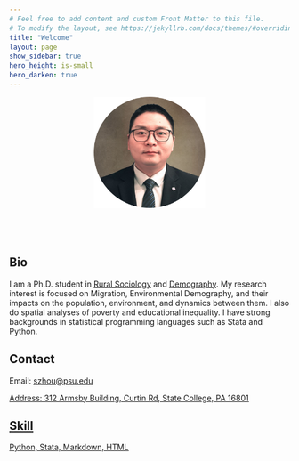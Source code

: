 ```yaml
---
# Feel free to add content and custom Front Matter to this file.
# To modify the layout, see https://jekyllrb.com/docs/themes/#overriding-theme-defaults
title: "Welcome"
layout: page
show_sidebar: true
hero_height: is-small
hero_darken: true
---
```


<!-- This is some comments on how to write markdown file -->
<!-- <br/>: break line and insert a new blink line -->
<!-- insert pic without align: <img src="images/favicon.png" width="200"> -->
<!-- insert pic with align: <div align = "center"><img src = "images/favicon.png" width = "200"/></div> -->

<div align = "center"><img src = "images/favicon.png" width = "200"/></div>

<br/>

<div align = "center">
  <a href="mailto:sxz217@psu.edu"><i class="fas fa-envelope big-icon" style="font-size:30px"></i></a>
    &ensp;
  <a href="https://twitter.com/ShuaiZhou312" target="_blank" rel="noopener"><i class="fab fa-twitter big-icon" style="font-size:30px"></i></a>
    &ensp;
  <a href="https://scholar.google.co.uk/citations?hl=en&amp;user=1XVm2t0AAAAJ" target="_blank" rel="noopener"><i class="ai ai-google-scholar" style="font-size:30px"></i></a>
    &ensp;
  <a href="https://github.com/shuai-zhou" target="_blank" rel="noopener"><i class="fab fa-github big-icon" style="font-size:30px"></i></a>
    &ensp;
  <a href="/downloads/cv.pdf" target="_blank" rel="noopener"><i class="ai ai-cv" style="font-size:30px"></i></a>
</div>

## Bio

I am a Ph.D. student in [Rural Sociology](https://aese.psu.edu/directory/sxz217) and [Demography](https://pop.psu.edu/people/szhou). My research interest is focused on Migration, Environmental Demography, and their impacts on the population, environment, and dynamics between them. I also do spatial analyses of poverty and educational inequality. I have strong backgrounds in statistical programming languages such as Stata and Python.

## Contact

Email: <u>szhou@psu.edu<u>

Address: <u>312 Armsby Building, Curtin Rd, State College, PA 16801<u>
  
## Skill

Python, Stata, Markdown, HTML









